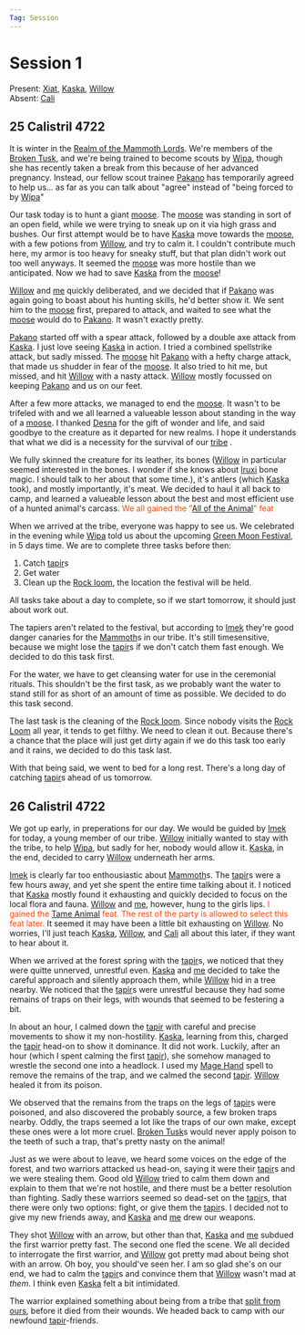 ```yaml
---
Tag: Session
---
```

# Session 1
Present: [Xiat](questforthefrozenflame/docs/Backstory/Party-Members/Xiat.md), [Kaska](questforthefrozenflame/docs/Backstory/Party-Members/Kaska.md), [Willow](questforthefrozenflame/docs/Backstory/Party-Members/Willow.md)  
Absent: [Cali](questforthefrozenflame/docs/Backstory/Party-Members/Cali.md)  
## 25 Calistril 4722
It is winter in the [Realm of the Mammoth Lords](questforthefrozenflame/docs/Backstory/Places/Realm-of-the-Mammoth-Lords.md). We're members of the [Broken Tusk](questforthefrozenflame/docs/Backstory/Organizations/Broken-Tusk.md), and we're being trained to become scouts by [Wipa](questforthefrozenflame/docs/Backstory/NPCs/Broken-Tusk/Wipa.md), though she has recently taken a break from this because of her advanced pregnancy. Instead, our fellow scout trainee [Pakano](questforthefrozenflame/docs/Backstory/NPCs/Broken-Tusk/Pakano.md) has temporarily agreed to help us... as far as you can talk about "agree" instead of "being forced to by [Wipa](questforthefrozenflame/docs/Backstory/NPCs/Broken-Tusk/Wipa.md)"

Our task today is to hunt a giant [moose](questforthefrozenflame/docs/Backstory/NPCs/Fauna/Moose.md). The [moose](questforthefrozenflame/docs/Backstory/NPCs/Fauna/Moose.md) was standing in sort of an open field, while we were trying to sneak up on it via high grass and bushes. Our first attempt would be to have [Kaska](questforthefrozenflame/docs/Backstory/Party-Members/Kaska.md) move towards the [moose](questforthefrozenflame/docs/Backstory/NPCs/Fauna/Moose.md), with a few potions from [Willow](questforthefrozenflame/docs/Backstory/Party-Members/Willow.md), and try to calm it. I couldn't contribute much here, my armor is too heavy for sneaky stuff, but that plan didn't work out too well anyways. It seemed the [moose](questforthefrozenflame/docs/Backstory/NPCs/Fauna/Moose.md) was more hostile than we anticipated. Now we had to save [Kaska](questforthefrozenflame/docs/Backstory/Party-Members/Kaska.md) from the [moose](questforthefrozenflame/docs/Backstory/NPCs/Fauna/Moose.md)!

[Willow](questforthefrozenflame/docs/Backstory/Party-Members/Willow.md) and [me](questforthefrozenflame/docs/Backstory/Party-Members/Xiat.md) quickly deliberated, and we decided that if [Pakano](questforthefrozenflame/docs/Backstory/NPCs/Broken-Tusk/Pakano.md) was again going to boast about his hunting skills, he'd better show it. We sent him to the [moose](questforthefrozenflame/docs/Backstory/NPCs/Fauna/Moose.md) first, prepared to attack, and waited to see what the [moose](questforthefrozenflame/docs/Backstory/NPCs/Fauna/Moose.md) would do to [Pakano](questforthefrozenflame/docs/Backstory/NPCs/Broken-Tusk/Pakano.md). It wasn't exactly pretty.

[Pakano](questforthefrozenflame/docs/Backstory/NPCs/Broken-Tusk/Pakano.md) started off with a spear attack, followed by a double axe attack from [Kaska](questforthefrozenflame/docs/Backstory/Party-Members/Kaska.md). I just love seeing [Kaska](questforthefrozenflame/docs/Backstory/Party-Members/Kaska.md) in action. I tried a combined spellstrike attack, but sadly missed. The [moose](questforthefrozenflame/docs/Backstory/NPCs/Fauna/Moose.md) hit [Pakano](questforthefrozenflame/docs/Backstory/NPCs/Broken-Tusk/Pakano.md) with a hefty charge attack, that made us shudder in fear of the [moose](questforthefrozenflame/docs/Backstory/NPCs/Fauna/Moose.md). It also tried to hit me, but missed, and hit [Willow](questforthefrozenflame/docs/Backstory/Party-Members/Willow.md) with a nasty attack. [Willow](questforthefrozenflame/docs/Backstory/Party-Members/Willow.md) mostly focussed on keeping [Pakano](questforthefrozenflame/docs/Backstory/NPCs/Broken-Tusk/Pakano.md) and us on our feet.

After a few more attacks, we managed to end the [moose](questforthefrozenflame/docs/Backstory/NPCs/Fauna/Moose.md). It wasn't to be trifeled with and we all learned a valueable lesson about standing in the way of a [moose](questforthefrozenflame/docs/Backstory/NPCs/Fauna/Moose.md). I thanked [Desna](questforthefrozenflame/docs/Backstory/NPCs/Deities/Desna.md) for the gift of wonder and life, and said goodbye to the creature as it departed for new realms. I hope it understands that what we did is a necessity for the survival of our [tribe](questforthefrozenflame/docs/Backstory/Organizations/Broken-Tusk.md) .

We fully skinned the creature for its leather, its bones ([Willow](questforthefrozenflame/docs/Backstory/Party-Members/Willow.md) in particular seemed interested in the bones. I wonder if she knows about [Iruxi](questforthefrozenflame/docs/Backstory/Notions/Races/Lizardfolk.md) bone magic. I should talk to her about that some time.), it's antlers (which [Kaska](questforthefrozenflame/docs/Backstory/Party-Members/Kaska.md) took), and mostly importantly, it's meat. We decided to haul it all back to camp, and learned a valueable lesson about the best and most efficient use of a hunted animal's carcass. <font style="color:orangered">We all gained the "[All of the Animal](https://2e.aonprd.com/Feats.aspx?ID=3422)" feat</font>

When we arrived at the tribe, everyone was happy to see us. We celebrated in the evening while [Wipa](questforthefrozenflame/docs/Backstory/NPCs/Broken-Tusk/Wipa.md) told us about the upcoming [Green Moon Festival](questforthefrozenflame/docs/Backstory/History/Events/Green-Moon-Festival.md), in 5 days time. We are to complete three tasks before then:  

1. Catch [tapir](questforthefrozenflame/docs/Backstory/NPCs/Fauna/Tapir.md)s 
2. Get water 
3. Clean up the [Rock loom](questforthefrozenflame/docs/Backstory/Places/Places-of-Interest/Rock-loom.md), the location the festival will be held.

All tasks take about a day to complete, so if we start tomorrow, it should just about work out. 

The tapiers aren't related to the festival, but according to [Imek](questforthefrozenflame/docs/Backstory/NPCs/Broken-Tusk/Imek.md) they're good danger canaries for the [Mammoth](questforthefrozenflame/docs/Backstory/NPCs/Fauna/Mammoth.md)s in our tribe. It's still timesensitive, because we might lose the [tapir](questforthefrozenflame/docs/Backstory/NPCs/Fauna/Tapir.md)s if we don't catch them fast enough. We decided to do this task first. 

For the water, we have to get cleansing water for use in the ceremonial rituals. This shouldn't be the first task, as we probably want the water to stand still for as short of an amount of time as possible. We decided to do this task second.

The last task is the cleaning of the [Rock loom](questforthefrozenflame/docs/Backstory/Places/Places-of-Interest/Rock-loom.md). Since nobody visits the [Rock Loom](questforthefrozenflame/docs/Backstory/Places/Places-of-Interest/Rock-loom.md) all year, it tends to get filthy. We need to clean it out. Because there's a chance that the place will just get dirty again if we do this task too early and it rains, we decided to do this task last. 

With that being said, we went to bed for a long rest. There's a long day of catching [tapir](questforthefrozenflame/docs/Backstory/NPCs/Fauna/Tapir.md)s ahead of us tomorrow.

## 26 Calistril 4722

We got up early, in preperations for our day. We would be guided by [Imek](questforthefrozenflame/docs/Backstory/NPCs/Broken-Tusk/Imek.md) for today, a young member of our tribe. [Willow](questforthefrozenflame/docs/Backstory/Party-Members/Willow.md) initially wanted to stay with the tribe, to help [Wipa](questforthefrozenflame/docs/Backstory/NPCs/Broken-Tusk/Wipa.md), but sadly for her, nobody would allow it. [Kaska](questforthefrozenflame/docs/Backstory/Party-Members/Kaska.md), in the end, decided to carry [Willow](questforthefrozenflame/docs/Backstory/Party-Members/Willow.md) underneath her arms.

 [Imek](questforthefrozenflame/docs/Backstory/NPCs/Broken-Tusk/Imek.md) is clearly far too enthousiastic about [Mammoth](questforthefrozenflame/docs/Backstory/NPCs/Fauna/Mammoth.md)s. The [tapir](questforthefrozenflame/docs/Backstory/NPCs/Fauna/Tapir.md)s were a few hours away, and yet she spent the entire time talking about it. I noticed that [Kaska](questforthefrozenflame/docs/Backstory/Party-Members/Kaska.md) mostly found it exhausting and quickly decided to focus on the local flora and fauna. [Willow](questforthefrozenflame/docs/Backstory/Party-Members/Willow.md) and [me](questforthefrozenflame/docs/Backstory/Party-Members/Xiat.md), however, hung to the girls lips. <font style="color:orangered">I gained the [Tame Animal](https://2e.aonprd.com/Feats.aspx?ID=3424) feat. The rest of the party is allowed to select this feat later.</font> It seemed it may have been a little bit exhausting on [Willow](questforthefrozenflame/docs/Backstory/Party-Members/Willow.md). No worries, I'll just teach [Kaska](questforthefrozenflame/docs/Backstory/Party-Members/Kaska.md), [Willow](questforthefrozenflame/docs/Backstory/Party-Members/Willow.md), and [Cali](questforthefrozenflame/docs/Backstory/Party-Members/Cali.md) all about this later, if they want to hear about it.

When we arrived at the forest spring with the [tapir](questforthefrozenflame/docs/Backstory/NPCs/Fauna/Tapir.md)s, we noticed that they were quitte unnerved, unrestful even. [Kaska](questforthefrozenflame/docs/Backstory/Party-Members/Kaska.md) and [me](questforthefrozenflame/docs/Backstory/Party-Members/Xiat.md) decided to take the careful approach and silently approach them, while [Willow](questforthefrozenflame/docs/Backstory/Party-Members/Willow.md) hid in a tree nearby. We noticed that the [tapir](questforthefrozenflame/docs/Backstory/NPCs/Fauna/Tapir.md)s were unrestful because they had some remains of traps on their legs, with wounds that seemed to be festering a bit. 

In about an hour, I calmed down the [tapir](questforthefrozenflame/docs/Backstory/NPCs/Fauna/Tapir.md) with careful and precise movements to show it my non-hostility. [Kaska](questforthefrozenflame/docs/Backstory/Party-Members/Kaska.md), learning from this, charged the [tapir](questforthefrozenflame/docs/Backstory/NPCs/Fauna/Tapir.md) head-on to show it dominance. It did not work. Luckily, after an hour (which I spent calming the first [tapir](questforthefrozenflame/docs/Backstory/NPCs/Fauna/Tapir.md)), she somehow managed to wrestle the second one into a headlock. I used my [Mage Hand](questforthefrozenflame/docs/Backstory/Notions/Magic/Mage-Hand.md) spell to remove the remains of the trap, and we calmed the second [tapir](questforthefrozenflame/docs/Backstory/NPCs/Fauna/Tapir.md). [Willow](questforthefrozenflame/docs/Backstory/Party-Members/Willow.md) healed it from its poison. 

We observed that the remains from the traps on the legs of [tapir](questforthefrozenflame/docs/Backstory/NPCs/Fauna/Tapir.md)s were poisoned, and also discovered the probably source, a few broken traps nearby. Oddly, the traps seemed a lot like the traps of our own make, except these ones were a lot more cruel. [Broken Tusk](questforthefrozenflame/docs/Backstory/Organizations/Broken-Tusk.md)s would never apply poison to the teeth of such a trap, that's pretty nasty on the animal!

Just as we were about to leave, we heard some voices on the edge of the forest, and two warriors attacked us head-on, saying it were their [tapir](questforthefrozenflame/docs/Backstory/NPCs/Fauna/Tapir.md)s and we were stealing them. Good old [Willow](questforthefrozenflame/docs/Backstory/Party-Members/Willow.md) tried to calm them down and explain to them that we're not hostile, and there must be a better resolution than fighting. Sadly these warriors seemed so dead-set on the [tapir](questforthefrozenflame/docs/Backstory/NPCs/Fauna/Tapir.md)s, that there were only two options: fight, or give them the [tapir](questforthefrozenflame/docs/Backstory/NPCs/Fauna/Tapir.md)s. I decided not to give my new friends away, and [Kaska](questforthefrozenflame/docs/Backstory/Party-Members/Kaska.md) and [me](questforthefrozenflame/docs/Backstory/Party-Members/Xiat.md) drew our weapons. 

They shot [Willow](questforthefrozenflame/docs/Backstory/Party-Members/Willow.md) with an arrow, but other than that, [Kaska](questforthefrozenflame/docs/Backstory/Party-Members/Kaska.md) and [me](questforthefrozenflame/docs/Backstory/Party-Members/Xiat.md) subdued the first warrior pretty fast. The second one fled the scene. We all decided to interrogate the first warrior, and [Willow](questforthefrozenflame/docs/Backstory/Party-Members/Willow.md) got pretty mad about being shot with an arrow. Oh boy, you should've seen her. I am so glad she's on our end, we had to calm the [tapir](questforthefrozenflame/docs/Backstory/NPCs/Fauna/Tapir.md)s and convince them that [Willow](questforthefrozenflame/docs/Backstory/Party-Members/Willow.md) wasn't mad at _them_. I think even [Kaska](questforthefrozenflame/docs/Backstory/Party-Members/Kaska.md) felt a bit intimidated. 

The warrior explained something about being from a tribe that [split from ours](questforthefrozenflame/docs/Backstory/History/The-Schism.md), before it died from their wounds. We headed back to camp with our newfound [tapir](questforthefrozenflame/docs/Backstory/NPCs/Fauna/Tapir.md)-friends.
